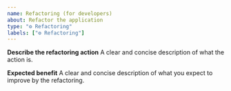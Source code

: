 ```yaml
---
name: Refactoring (for developers)
about: Refactor the application
type: "⚙️ Refactoring"
labels: ["⚙️ Refactoring"]
---
```


**Describe the refactoring action**
A clear and concise description of what the action is.

**Expected benefit**
A clear and concise description of what you expect to improve by the refactoring.
